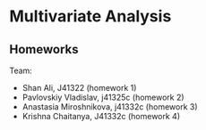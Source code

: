 # Multivariate Analysis 
## Homeworks

Team:
* Shan Ali, J41322 (homework 1)
* Pavlovskiy Vladislav, j41325c (homework 2)
* Anastasia Miroshnikova, j41332c (homework 3)
* Krishna Chaitanya, J41332c (homework 4)
